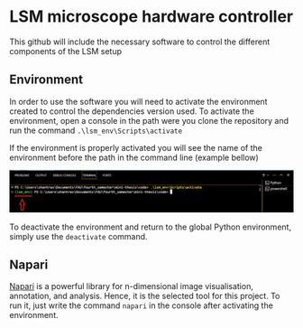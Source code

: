 # LSM microscope hardware controller 

This github will include the necessary software to control the different components of the LSM setup

## Environment

In order to use the software you will need to activate the environment created to control the dependencies version used. To activate the environment, open a console in the path were you clone the repository and run the command `.\lsm_env\Scripts\activate` 

If the environment is properly activated you will see the name of the environment before the path in the command line (example bellow)

![alt text](images_readme/activate_env.png)

To deactivate the environment and return to the global Python environment, simply use the `deactivate` command.

## Napari

[Napari](https://napari.org) is a powerful library for n-dimensional image visualisation, annotation, and analysis. Hence, it is the selected tool for this project. To run it, just write the command `napari` in the console after activating the environment.